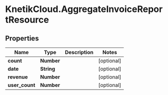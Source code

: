 # KnetikCloud.AggregateInvoiceReportResource

## Properties
Name | Type | Description | Notes
------------ | ------------- | ------------- | -------------
**count** | **Number** |  | [optional] 
**date** | **String** |  | [optional] 
**revenue** | **Number** |  | [optional] 
**user_count** | **Number** |  | [optional] 


